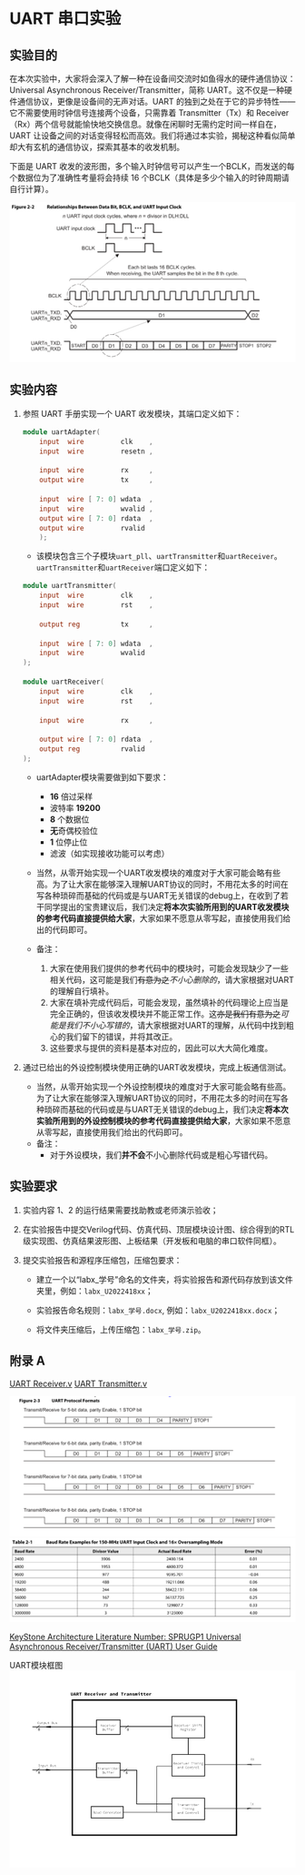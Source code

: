 # UART 串口实验

## 实验目的
在本次实验中，大家将会深入了解一种在设备间交流时如鱼得水的硬件通信协议：Universal Asynchronous Receiver/Transmitter，简称 UART。这不仅是一种硬件通信协议，更像是设备间的无声对话。UART 的独到之处在于它的异步特性——它不需要使用时钟信号连接两个设备，只需靠着 Transmitter（Tx）和 Receiver（Rx）两个信号就能愉快地交换信息。就像在闲聊时无需约定时间一样自在，UART 让设备之间的对话变得轻松而高效。我们将通过本实验，揭秘这种看似简单却大有玄机的通信协议，探索其基本的收发机制。

下面是 UART 收发的波形图，多个输入时钟信号可以产生一个BCLK，而发送的每个数据位为了准确性考量将会持续 16 个BCLK（具体是多少个输入的时钟周期请自行计算）。

![波形图](../pic.asset/uart_diag.png)

## 实验内容
1. 参照 UART 手册实现一个 UART 收发模块，其端口定义如下：
    ```verilog
    module uartAdapter(
        input  wire         clk    ,
        input  wire         resetn ,
                
        input  wire         rx     ,
        output wire         tx     ,
    
        input  wire [ 7: 0] wdata  ,
        input  wire         wvalid ,
        output wire [ 7: 0] rdata  ,
        output wire         rvalid
        );
    ```
    + 该模块包含三个子模块`uart_pll`、`uartTransmitter`和`uartReceiver`。`uartTransmitter`和`uartReceiver`端口定义如下：

    ```verilog
    module uartTransmitter(
        input  wire         clk    ,
        input  wire         rst    ,
                
        output reg          tx     ,
    
        input  wire [ 7: 0] wdata  ,
        input  wire         wvalid 
    );
    
    module uartReceiver(
        input  wire         clk    ,
        input  wire         rst    ,
                
        input  wire         rx     ,
    
        output wire [ 7: 0] rdata  ,
        output reg          rvalid
    );
    ```
      + uartAdapter模块需要做到如下要求：

        - **16** 倍过采样
        - 波特率 **19200**
        - **8** 个数据位
        - **无**奇偶校验位
        - **1** 位停止位
        - 滤波（如实现接收功能可以考虑）


    + 当然，从零开始实现一个UART收发模块的难度对于大家可能会略有些高。为了让大家在能够深入理解UART协议的同时，不用花太多的时间在写各种琐碎而基础的代码或是与UART无关错误的debug上，在收到了若干同学提出的宝贵建议后，我们决定**将本次实验所用到的UART收发模块的参考代码直接提供给大家**，大家如果不愿意从零写起，直接使用我们给出的代码即可。
    + 备注：
      1. 大家在使用我们提供的参考代码中的模块时，可能会发现缺少了一些相关代码，这可能是我们~~有意为之~~*不小心删除的*，请大家根据对UART的理解自行填补。
      2. 大家在填补完成代码后，可能会发现，虽然填补的代码理论上应当是完全正确的，但该收发模块并不能正常工作。这~~亦是我们有意为之~~*可能是我们不小心写错的*，请大家根据对UART的理解，从代码中找到粗心的我们留下的错误，并将其改正。
      3. 这些要求与提供的资料是基本对应的，因此可以大大简化难度。

2. 通过已给出的外设控制模块使用正确的UART收发模块，完成上板通信测试。

    + 当然，从零开始实现一个外设控制模块的难度对于大家可能会略有些高。为了让大家在能够深入理解UART协议的同时，不用花太多的时间在写各种琐碎而基础的代码或是与UART无关错误的debug上，我们决定**将本次实验所用到的外设控制模块的参考代码直接提供给大家**，大家如果不愿意从零写起，直接使用我们给出的代码即可。
    + 备注：
    	+ 对于外设模块，我们**并不会**不小心删除代码或是粗心写错代码。

## 实验要求
1. 实验内容 1、2 的运行结果需要找助教或老师演示验收；

2. 在实验报告中提交Verilog代码、仿真代码、顶层模块设计图、综合得到的RTL级实现图、仿真结果波形图、上板结果（开发板和电脑的串口软件同框）。

3. 提交实验报告和源程序压缩包，压缩包要求：

	+ 建立一个以“labx_学号”命名的文件夹，将实验报告和源代码存放到该文件夹里，例如：`labx_U2022418xx`；

	+ 实验报告命名规则：`labx_学号.docx`, 例如：`labx_U2022418xx.docx`；

	+ 将文件夹压缩后，上传压缩包：`labx_学号.zip`。
  

  
## 附录 A
[UART Receiver.v](../codes/uart/UART_Receiver.v ':ignore ')
[UART Transmitter.v](../codes/uart/UART_Transmitter.v ':ignore ')

![格式](../pic.asset/uart_form.png)
![分频表](../pic.asset/uart_clk_divisor.png)

[KeyStone Architecture Literature Number: SPRUGP1 Universal Asynchronous Receiver/Transmitter (UART) User Guide](../appendix/uart_doc.pdf ':ignore ')

UART模块框图
![顶层模块框图](../pic.asset/uart.svg)